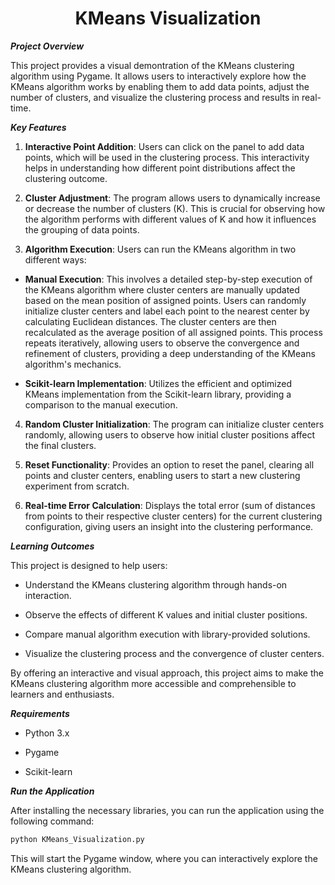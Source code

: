 <div align="center">
    <h1>KMeans Visualization</h1>
</div>

***Project Overview***

This project provides a visual demontration of the KMeans clustering algorithm using Pygame. It allows users to interactively explore how the KMeans algorithm works by enabling them to add data points, adjust the number of clusters, and visualize the clustering process and results in real-time.

***Key Features***

1. **Interactive Point Addition**: Users can click on the panel to add data points, which will be used in the clustering process. This interactivity helps in understanding how different point distributions affect the clustering outcome.

2. **Cluster Adjustment**: The program allows users to dynamically increase or decrease the number of clusters (K). This is crucial for observing how the algorithm performs with different values of K and how it influences the grouping of data points.

3. **Algorithm Execution**: Users can run the KMeans algorithm in two different ways:

- **Manual Execution**: This involves a detailed step-by-step execution of the KMeans algorithm where cluster centers are manually updated based on the mean position of assigned points. Users can randomly initialize cluster centers and label each point to the nearest center by calculating Euclidean distances. The cluster centers are then recalculated as the average position of all assigned points. This process repeats iteratively, allowing users to observe the convergence and refinement of clusters, providing a deep understanding of the KMeans algorithm's mechanics.

- **Scikit-learn Implementation**: Utilizes the efficient and optimized KMeans implementation from the Scikit-learn library, providing a comparison to the manual execution.

4. **Random Cluster Initialization**: The program can initialize cluster centers randomly, allowing users to observe how initial cluster positions affect the final clusters.

5. **Reset Functionality**: Provides an option to reset the panel, clearing all points and cluster centers, enabling users to start a new clustering experiment from scratch.

6. **Real-time Error Calculation**: Displays the total error (sum of distances from points to their respective cluster centers) for the current clustering configuration, giving users an insight into the clustering performance.

***Learning Outcomes***

This project is designed to help users:

- Understand the KMeans clustering algorithm through hands-on interaction.

- Observe the effects of different K values and initial cluster positions.

- Compare manual algorithm execution with library-provided solutions.

- Visualize the clustering process and the convergence of cluster centers.

By offering an interactive and visual approach, this project aims to make the KMeans clustering algorithm more accessible and comprehensible to learners and enthusiasts.

***Requirements***

- Python 3.x

- Pygame

- Scikit-learn

***Run the Application***

After installing the necessary libraries, you can run the application using the following command:

```bash
python KMeans_Visualization.py
```
This will start the Pygame window, where you can interactively explore the KMeans clustering algorithm.
